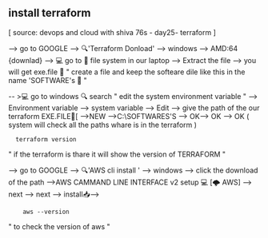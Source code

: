 ## install terraform
[ source: devops and cloud with shiva 76s - day25- terraform ]

--> go to GOOGLE --> 🔍'Terraform Donload' --> windows --> AMD:64 {downlad}
--> 💻 go to 📁 file system in our laptop -->
Extract the file --> you will get exe.file 📄 " create a file and keep the softeare dile like this in the name 'SOFTWARE's 📄 "
 
-- >💻 go to windows 🔍 search " edit the system environment variable "  --> Environment variable 
--> system variable --> 
Edit --> give the path of the our terraform EXE.FILE📄[ -->NEW -->C:\SOFTWARES'S --> OK--> OK --> OK
      ( system will check all the paths whare is in the terraform )
          
      terraform version
      
 " if the terraform is thare it will show the  version of TERRAFORM "
 
 --> go to GOOGLE --> 🔍'AWS cli install ' -->  windows -->
 click the download of the path 
 -->AWS CAMMAND LINE INTERFACE v2 setup 💻 [🌩️ AWS]
   --> next --> next --> install📥--> 
   
        aws --version
" to check the version of aws "
   

   

   
